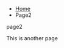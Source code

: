 <ul class="breadcrumb">
  <li><a href="index.html">Home</a></li>
  <li>Page2</li>
</ul
 <h1>page2 </h1>
<p>This is another page </p>

